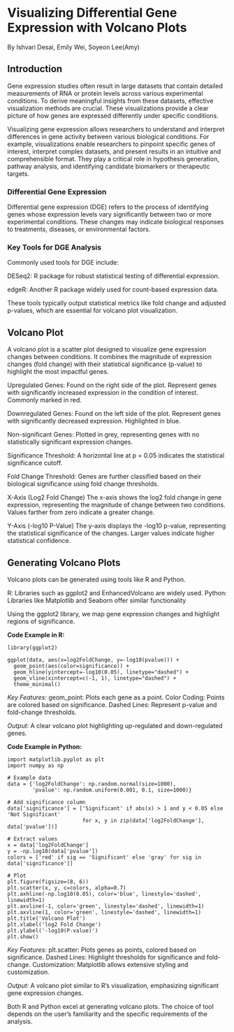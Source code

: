 # Visualizing Differential Gene Expression with Volcano Plots
By Ishvari Desai, Emily Wei, Soyeon Lee(Amy)

## Introduction

Gene expression studies often result in large datasets that contain detailed measurements of RNA or protein levels across various experimental conditions. To derive meaningful insights from these datasets, effective visualization methods are crucial. These visualizations provide a clear picture of how genes are expressed differently under specific conditions.

Visualizing gene expression allows researchers to understand and interpret differences in gene activity between various biological conditions. For example, visualizations enable researchers to pinpoint specific genes of interest, interpret complex datasets, and present results in an intuitive and comprehensible format. They play a critical role in hypothesis generation, pathway analysis, and identifying candidate biomarkers or therapeutic targets.

### Differential Gene Expression
Differential gene expression (DGE) refers to the process of identifying genes whose expression levels vary significantly between two or more experimental conditions. These changes may indicate biological responses to treatments, diseases, or environmental factors.

### Key Tools for DGE Analysis
Commonly used tools for DGE include:

DESeq2: R package for robust statistical testing of differential expression.

edgeR: Another R package widely used for count-based expression data.

These tools typically output statistical metrics like fold change and adjusted p-values, which are essential for volcano plot visualization.


## Volcano Plot
A volcano plot is a scatter plot designed to visualize gene expression changes between conditions. It combines the magnitude of expression changes (fold change) with their statistical significance (p-value) to highlight the most impactful genes.


Upregulated Genes:
Found on the right side of the plot.
Represent genes with significantly increased expression in the condition of interest.
Commonly marked in red.

Downregulated Genes:
Found on the left side of the plot.
Represent genes with significantly decreased expression.
Highlighted in blue.

Non-significant Genes:
Plotted in grey, representing genes with no statistically significant expression changes.

Significance Threshold:
A horizontal line at p = 0.05 indicates the statistical significance cutoff.

Fold Change Threshold:
Genes are further classified based on their biological significance using fold change thresholds.

X-Axis (Log2 Fold Change)
The x-axis shows the log2 fold change in gene expression, representing the magnitude of change between two conditions. Values farther from zero indicate a greater change.

Y-Axis (-log10 P-Value)
The y-axis displays the -log10 p-value, representing the statistical significance of the changes. Larger values indicate higher statistical confidence.


## Generating Volcano Plots

Volcano plots can be generated using tools like R and Python.

R: Libraries such as ggplot2 and EnhancedVolcano are widely used.
Python: Libraries like Matplotlib and Seaborn offer similar functionality

Using the ggplot2 library, we map gene expression changes and highlight regions of significance.

**Code Example in R:**
```
library(ggplot2)

ggplot(data, aes(x=log2FoldChange, y=-log10(pvalue))) +
  geom_point(aes(color=significance)) +
  geom_hline(yintercept=-log10(0.05), linetype="dashed") +
  geom_vline(xintercept=c(-1, 1), linetype="dashed") +
  theme_minimal()

```
*Key Features:*
geom_point: Plots each gene as a point.
Color Coding: Points are colored based on significance.
Dashed Lines: Represent p-value and fold-change thresholds.

*Output:*
A clear volcano plot highlighting up-regulated and down-regulated genes.

**Code Example in Python:**
```
import matplotlib.pyplot as plt
import numpy as np

# Example data
data = {'log2FoldChange': np.random.normal(size=1000), 
        'pvalue': np.random.uniform(0.001, 0.1, size=1000)}

# Add significance column
data['significance'] = ['Significant' if abs(x) > 1 and y < 0.05 else 'Not Significant' 
                        for x, y in zip(data['log2FoldChange'], data['pvalue'])]

# Extract values
x = data['log2FoldChange']
y = -np.log10(data['pvalue'])
colors = ['red' if sig == 'Significant' else 'gray' for sig in data['significance']]

# Plot
plt.figure(figsize=(8, 6))
plt.scatter(x, y, c=colors, alpha=0.7)
plt.axhline(-np.log10(0.05), color='blue', linestyle='dashed', linewidth=1)
plt.axvline(-1, color='green', linestyle='dashed', linewidth=1)
plt.axvline(1, color='green', linestyle='dashed', linewidth=1)
plt.title('Volcano Plot')
plt.xlabel('log2 Fold Change')
plt.ylabel('-log10(P-value)')
plt.show()
```
*Key Features:*
plt.scatter: Plots genes as points, colored based on significance.
Dashed Lines: Highlight thresholds for significance and fold-change.
Customization: Matplotlib allows extensive styling and customization.

*Output:*
A volcano plot similar to R’s visualization, emphasizing significant gene expression changes.

Both R and Python excel at generating volcano plots. The choice of tool depends on the user’s familiarity and the specific requirements of the analysis.
